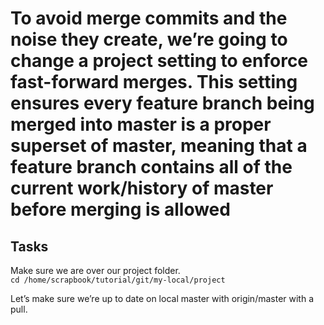 # To avoid merge commits and the noise they create, we’re going to change a project setting to enforce fast-forward merges. This setting **ensures every feature branch being merged into master is a proper superset of master**, meaning that a feature branch contains all of the current work/history of master before merging is allowed

## Tasks

Make sure we are over our project folder.  
`cd /home/scrapbook/tutorial/git/my-local/project`  

Let’s make sure we’re up to date on local master with origin/master with a pull.  
